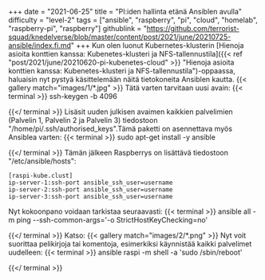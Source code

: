 +++
date = "2021-06-25"
title = "PI:iden hallinta etänä Ansiblen avulla"
difficulty = "level-2"
tags = ["ansible", "raspberry", "pi", "cloud", "homelab", "raspberry-pi", "raspberry"]
githublink = "https://github.com/terrorist-squad/knedelverse/blob/master/content/post/2021/june/20210725-ansible/index.fi.md"
+++
Kun olen luonut Kubernetes-klusterin [Hienoja asioita konttien kanssa: Kubenetes-klusteri ja NFS-tallennustila]({{< ref "post/2021/june/20210620-pi-kubenetes-cloud" >}} "Hienoja asioita konttien kanssa: Kubenetes-klusteri ja NFS-tallennustila")-oppaassa, haluaisin nyt pystyä käsittelemään näitä tietokoneita Ansiblen kautta.
{{< gallery match="images/1/*.jpg" >}}
Tätä varten tarvitaan uusi avain:
{{< terminal >}}
ssh-keygen -b 4096

{{</ terminal >}}
Lisäsit uuden julkisen avaimen kaikkien palvelimien (Palvelin 1, Palvelin 2 ja Palvelin 3) tiedostoon "/home/pi/.ssh/authorised_keys".Tämä paketti on asennettava myös Ansiblea varten:
{{< terminal >}}
sudo apt-get install -y ansible

{{</ terminal >}}
Tämän jälkeen Raspberrys on lisättävä tiedostoon "/etc/ansible/hosts":
```
[raspi-kube.clust]
ip-server-1:ssh-port ansible_ssh_user=username 
ip-server-2:ssh-port ansible_ssh_user=username 
ip-server-3:ssh-port ansible_ssh_user=username 

```
Nyt kokoonpano voidaan tarkistaa seuraavasti:
{{< terminal >}}
ansible all -m ping --ssh-common-args='-o StrictHostKeyChecking=no'

{{</ terminal >}}
Katso:
{{< gallery match="images/2/*.png" >}}
Nyt voit suorittaa pelikirjoja tai komentoja, esimerkiksi käynnistää kaikki palvelimet uudelleen:
{{< terminal >}}
ansible raspi -m shell -a 'sudo /sbin/reboot'

{{</ terminal >}}

